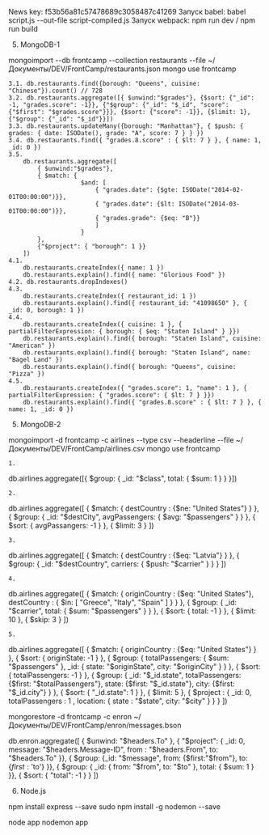 News key: f53b56a81c57478689c3058487c41269
Запуск babel: babel script.js --out-file script-compiled.js
Запуск webpack: npm run dev / npm run build

5. MongoDB-1

mongoimport --db frontcamp --collection restaurants --file ~/Документы/DEV/FrontCamp/restaurants.json
mongo
use frontcamp

    3.1. db.restaurants.find({borough: "Queens", cuisine: "Chinese"}).count() // 728
    3.2. db.restaurants.aggregate([{ $unwind:"$grades"}, {$sort: {"_id": -1, "grades.score": -1}}, {"$group": {"_id": "$_id", "score": {"$first": "$grades.score"}}}, {$sort: {"score": -1}}, {$limit: 1}, {"$group": {"_id": "$_id"}}])
    3.3. db.restaurants.updateMany({borough: "Manhattan"}, { $push: { grades: { date: ISODate(), grade: "A", score: 7 } } })
    3.4. db.restaurants.find({ "grades.8.score" : { $lt: 7 } }, { name: 1, _id: 0 })
    3.5.
        db.restaurants.aggregate([
            { $unwind:"$grades"},
            { $match: {
                        $and: [
                            { "grades.date": {$gte: ISODate("2014-02-01T00:00:00")}},
                            { "grades.date": {$lt: ISODate("2014-03-01T00:00:00")}},
                            { "grades.grade": {$eq: "B"}}
                            ]
                        }
            },
            {"$project": { "borough": 1 }}
        ])
    4.1.
        db.restaurants.createIndex({ name: 1 })
        db.restaurants.explain().find({ name: "Glorious Food" })
    4.2. db.restaurants.dropIndexes()
    4.3. 
        db.restaurants.createIndex({ restaurant_id: 1 })
        db.restaurants.explain().find({ restaurant_id: "41098650" }, { _id: 0, borough: 1 })
    4.4.
        db.restaurants.createIndex({ cuisine: 1 }, { partialFilterExpression: { borough: { $eq: "Staten Island" } }})
        db.restaurants.explain().find({ borough: "Staten Island", cuisine: "American" })
        db.restaurants.explain().find({ borough: "Staten Island", name: "Bagel Land" })
        db.restaurants.explain().find({ borough: "Queens", cuisine: "Pizza" })
    4.5.
        db.restaurants.createIndex({ "grades.score": 1, "name": 1 }, { partialFilterExpression: { "grades.score": { $lt: 7 } }})
        db.restaurants.explain().find({ "grades.8.score" : { $lt: 7 } }, { name: 1, _id: 0 })

5. MongoDB-2

mongoimport -d frontcamp -c airlines --type csv --headerline --file ~/Документы/DEV/FrontCamp/airlines.csv
mongo
use frontcamp

    1.
db.airlines.aggregate([{
    $group: {
        _id: "$class",
        total: { $sum: 1 }
	}
}])

    2.
db.airlines.aggregate([
    {
        $match: {
            destCountry : {$ne: "United States"}
	    }
    },
    {
        $group: { _id: "$destCity", avgPassengers: { $avg: "$passengers" } }
    },
    {
        $sort: {
            avgPassangers: -1
		}
	},
    {
        $limit: 3
	}
])

    3.
db.airlines.aggregate([
    {
        $match: {
            destCountry : {$eq: "Latvia"}
	    }
    },
    {
        $group: { _id: "$destCountry", carriers: { $push: "$carrier" } }
    }
])

    4.
db.airlines.aggregate([
    {
        $match: {
            originCountry : {$eq: "United States"},
            destCountry : { $in: [ "Greece", "Italy", "Spain" ] }
	    }
    },
    {
        $group: { _id: "$carrier", total: { $sum: "$passengers" } }
    },
    {
        $sort: {
            total: -1
		}
	},
    {
        $limit: 10
	},
    {
        $skip: 3
    }
])

    5.
db.airlines.aggregate([
    {
        $match: {
            originCountry : {$eq: "United States"}
	    }
    },
    {
        $sort: {
            originState: -1
		}
	},
    {
        $group: { totalPassengers: { $sum: "$passengers" }, _id: { state: "$originState", city: "$originCity" } }
    },
    {
        $sort: {
            totalPassengers: -1
		}
	},
    {
        $group: {
            _id: "$_id.state",
            totalPassengers: {$first: "$totalPassengers"},
            state: {$first: "$_id.state"},
            city: {$first: "$_id.city"}
        }
    },
    {
        $sort: {
            "_id.state": 1
		}
	},
    {
        $limit: 5
	},
    { $project : { _id: 0, totalPassengers : 1 , location: { state : "$state", city: "$city" } } }
    ])




mongorestore -d frontcamp -c enron ~/Документы/DEV/FrontCamp/enron/messages.bson

db.enron.aggregate([
    { $unwind: "$headers.To" },
    { "$project": { _id: 0, message: "$headers.Message-ID", from : "$headers.From", to: "$headers.To"  }},
    { $group: {_id: "$message", from: {$first:"$from"}, to: {$first:'$to'} }},
    { $group: {
        _id: { from: "$from", to: "$to" },
        total: { $sum: 1 }
	}},
    {
        $sort: {
            "total": -1
		}
	}
])



6. Node.js

npm install express --save
sudo npm install -g nodemon --save

node app
nodemon app